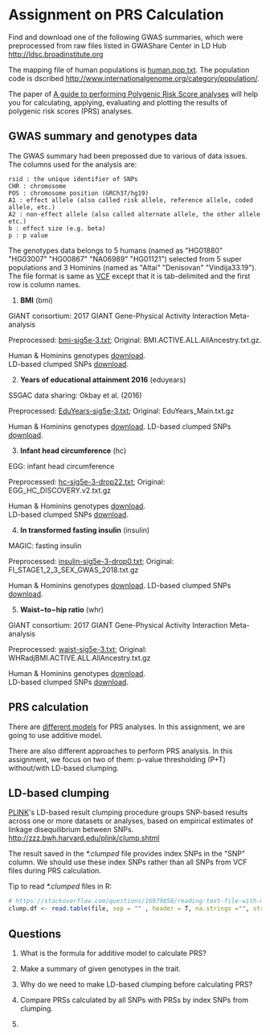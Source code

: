 # Assignment on PRS Calculation

Find and download one of the following GWAS summaries, which were preprocessed from raw files listed in GWAShare Center in LD Hub http://ldsc.broadinstitute.org

The mapping file of human populations is [human.pop.txt](human.pop.txt). The population code is dscribed http://www.internationalgenome.org/category/population/. 

The paper of [A guide to performing Polygenic Risk Score analyses](https://www.biorxiv.org/content/early/2018/09/14/416545) will help you for calculating, applying, evaluating and plotting the results of polygenic risk scores (PRS) analyses.  


## GWAS summary and genotypes data 

The GWAS summary had been prepossed due to various of data issues. The columns used for the analysis are:

```GWAS
rsid : the unique identifier of SNPs
CHR : chromosome
POS : chromosome position (GRCh37/hg19)
A1 : effect allele (also called risk allele, reference allele, coded allele, etc.)
A2 : non-effect allele (also called alternate allele, the other allele etc.)
b : effect size (e.g. beta)
p : p value
```

The genotypes data belongs to 5 humans (named as "HG01880" "HG03007" "HG00867" "NA06989" "HG01121") selected from 5 super populations and 3 Hominins (named as "Altai" "Denisovan" "Vindija33.19"). The file format is same as [VCF](http://www.internationalgenome.org/wiki/Analysis/vcf4.0/) except that it is tab-delimited and the first row is column names. 


1. __BMI__ (bmi)

GIANT consortium: 2017 GIANT Gene-Physical Activity Interaction Meta-analysis

Preprocessed: [bmi-sig5e-3.txt](bmi-sig5e-3.txt);
Original: BMI.ACTIVE.ALL.AllAncestry.txt.gz. 

Human & Hominins genotypes [download](https://github.com/walterxie/assignment-prs/raw/master/bmi.zip).  
LD-based clumped SNPs [download](https://github.com/walterxie/assignment-prs/raw/master/bmi.clump.zip).


2. __Years of educational attainment 2016__ (eduyears)

SSGAC data sharing: Okbay et al. (2016)

Preprocessed: [EduYears-sig5e-3.txt](EduYears-sig5e-3.txt);
Original: EduYears_Main.txt.gz

Human & Hominins genotypes [download](https://github.com/walterxie/assignment-prs/raw/master/eduyears.zip). 
LD-based clumped SNPs [download](https://github.com/walterxie/assignment-prs/raw/master/eduyears.clump.zip).

3. __Infant head circumference__ (hc)

EGG: infant head circumference

Preprocessed: [hc-sig5e-3-drop22.txt](hc-sig5e-3-drop22.txt);
Original: EGG_HC_DISCOVERY.v2.txt.gz

Human & Hominins genotypes [download](https://github.com/walterxie/assignment-prs/raw/master/hc.zip).  
LD-based clumped SNPs [download](https://github.com/walterxie/assignment-prs/raw/master/hc.clump.zip).

4. __In transformed fasting insulin__ (insulin)

MAGIC: fasting insulin

Preprocessed: [insulin-sig5e-3-drop0.txt](insulin-sig5e-3-drop0.txt);
Original: FI_STAGE1_2_3_SEX_GWAS_2018.txt.gz

Human & Hominins genotypes [download](https://github.com/walterxie/assignment-prs/raw/master/insulin.zip). 
LD-based clumped SNPs [download](https://github.com/walterxie/assignment-prs/raw/master/insulin.clump.zip).

5. __Waist−to−hip ratio__ (whr)

GIANT consortium: 2017 GIANT Gene-Physical Activity Interaction Meta-analysis

Preprocessed: [waist-sig5e-3.txt](waist-sig5e-3.txt);
Original: WHRadjBMI.ACTIVE.ALL.AllAncestry.txt.gz

Human & Hominins genotypes [download](https://github.com/walterxie/assignment-prs/raw/master/whr.zip).  
LD-based clumped SNPs [download](https://github.com/walterxie/assignment-prs/raw/master/whr.clump.zip).


## PRS calculation

There are [different models](https://choishingwan.github.io/PRSice/step_by_step/#prs-calculation) for PRS analyses. In this assignment, we are going to use additive model.

There are also different approaches to perform PRS analysis. In this assignment, we focus on two of them: p-value thresholding (P+T) without/with LD-based clumping.  


## LD-based clumping

[PLINK](https://www.cog-genomics.org/plink/1.9/)'s LD-based result clumping procedure groups SNP-based results across one or more datasets or analyses, based on empirical estimates of linkage disequilibrium between SNPs. http://zzz.bwh.harvard.edu/plink/clump.shtml  

The result saved in the _*.clumped_ file provides index SNPs in the "SNP" column. We should use these index SNPs rather than all SNPs from VCF files during PRS calculation.

Tip to read _*.clumped_ files in R:
```R
# https://stackoverflow.com/questions/16979858/reading-text-file-with-multiple-space-as-delimiter-in-r 
clump.df <- read.table(file, sep = "" , header = T, na.strings ="", stringsAsFactors= F)
```


## Questions

1. What is the formula for additive model to calculate PRS?

2. Make a summary of given genotypes in the trait.

3. Why do we need to make LD-based clumping before calculating PRS?

4. Compare PRSs calculated by all SNPs with PRSs by index SNPs from clumping. 

5. 





